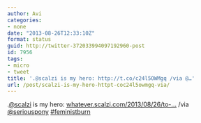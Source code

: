 ```yaml
---
author: Avi
categories:
- none
date: "2013-08-26T12:33:10Z"
format: status
guid: http://twitter-372033994097192960-post
id: 7956
tags:
- micro
- tweet
title: '.@scalzi is my hero: http://t.co/c24l5OWMgq /via @…'
url: /post/scalzi-is-my-hero-httpt-coc24l5owmgq-via/
---
```

.[@scalzi](http://twitter.com/scalzi) is my hero: [whatever.scalzi.com/2013/08/26/to-…](http://whatever.scalzi.com/2013/08/26/to-the-dudebro-who-thinks-hes-insulting-me-by-calling-me-a-feminist/) /via [@seriouspony](http://twitter.com/seriouspony) [#feministburn](http://twitter.com/search?q=%23feministburn)